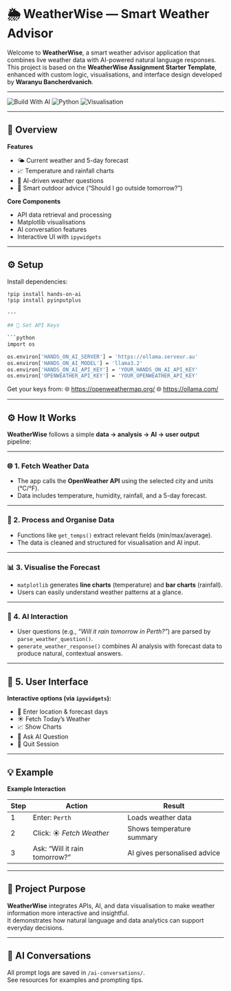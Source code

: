 # 🌦️ WeatherWise — Smart Weather Advisor

Welcome to **WeatherWise**, a smart weather advisor application that combines live weather data with AI-powered natural language responses.  
This project is based on the **WeatherWise Assignment Starter Template**, enhanced with custom logic, visualisations, and interface design developed by **Waranyu Bancherdvanich**.

---

![Build With AI](https://img.shields.io/badge/Built_with-AI-blueviolet?logo=openai)
![Python](https://img.shields.io/badge/Made_with-Python-3776AB?logo=python)
![Visualisation](https://img.shields.io/badge/Includes-Visualisations-orange?logo=plotly)

---

## 🧩 Overview

**Features**
- 🌤️ Current weather and 5-day forecast  
- 📈 Temperature and rainfall charts  
- 💬 AI-driven weather questions  
- 🧠 Smart outdoor advice (“Should I go outside tomorrow?”)

**Core Components**
- API data retrieval and processing  
- Matplotlib visualisations  
- AI conversation features  
- Interactive UI with `ipywidgets`

---

## ⚙️ Setup

Install dependencies:
```bash
!pip install hands-on-ai
!pip install pyinputplus

---

## 🔑 Set API Keys

```python
import os

os.environ['HANDS_ON_AI_SERVER'] = 'https://ollama.serveur.au'
os.environ['HANDS_ON_AI_MODEL'] = 'llama3.2'
os.environ['HANDS_ON_AI_API_KEY'] = 'YOUR_HANDS_ON_AI_API_KEY'
os.environ['OPENWEATHER_API_KEY'] = 'YOUR_OPENWEATHER_API_KEY'
```

Get your keys from:
🌐 https://openweathermap.org/
🌐 https://ollama.com/

---

## ⚙️ How It Works

**WeatherWise** follows a simple **data → analysis → AI → user output** pipeline:

---

### 🌐 1. Fetch Weather Data
- The app calls the **OpenWeather API** using the selected city and units (°C/°F).  
- Data includes temperature, humidity, rainfall, and a 5-day forecast.

---

### 🧮 2. Process and Organise Data
- Functions like `get_temps()` extract relevant fields (min/max/average).  
- The data is cleaned and structured for visualisation and AI input.

---

### 📊 3. Visualise the Forecast
- `matplotlib` generates **line charts** (temperature) and **bar charts** (rainfall).  
- Users can easily understand weather patterns at a glance.

---

### 🤖 4. AI Interaction
- User questions (e.g., *“Will it rain tomorrow in Perth?”*) are parsed by `parse_weather_question()`.  
- `generate_weather_response()` combines AI analysis with forecast data to produce natural, contextual answers.

---

## 🧭 5. User Interface

**Interactive options (via `ipywidgets`):**

- 📍 Enter location & forecast days  
- ☀️ Fetch Today’s Weather  
- 📈 Show Charts  
- 🤖 Ask AI Question  
- 👋 Quit Session  

---

## 💡 Example

**Example Interaction**

| Step | Action | Result |
|------|---------|--------|
| 1 | Enter: `Perth` | Loads weather data |
| 2 | Click: ☀️ *Fetch Weather* | Shows temperature summary |
| 3 | Ask: “Will it rain tomorrow?” | AI gives personalised advice |

---

## 🎯 Project Purpose

**WeatherWise** integrates APIs, AI, and data visualisation to make weather information more interactive and insightful.  
It demonstrates how natural language and data analytics can support everyday decisions.

---

## 🧠 AI Conversations

All prompt logs are saved in `/ai-conversations/`.  
See resources for examples and prompting tips.

